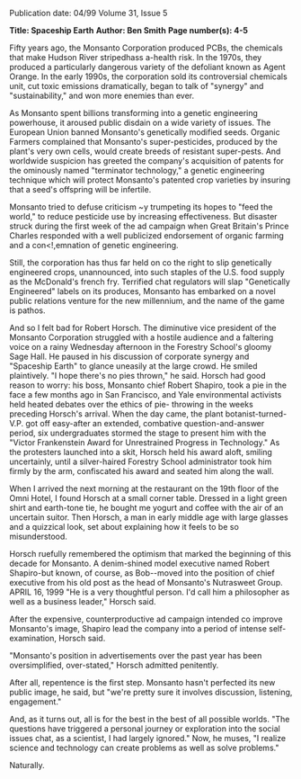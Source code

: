 Publication date: 04/99
Volume 31, Issue 5

**Title: Spaceship Earth**
**Author: Ben Smith**
**Page number(s): 4-5**

Fifty years ago, the Monsanto Corporation 
produced PCBs, the chemicals that make 
Hudson River stripedhass a-health risk. In the 
1970s, they produced a particularly dangerous 
variety of the defoliant known as Agent 
Orange. In the early 1990s, the corporation 
sold its controversial chemicals unit, cut toxic 
emissions dramatically, began to talk of 
"synergy" and "sustainability," and won more 
enemies than ever. 

As Monsanto spent billions transforming 
into a genetic engineering powerhouse, it 
aroused public disdain on a wide variety of 
issues. The European Union banned 
Monsanto's genetically modified seeds. 
Organic Farmers complained that Monsanto's 
super-pesticides, produced by the plant's very 
own cells, would create breeds of resistant 
super-pests. And worldwide suspicion has 
greeted the company's acquisition of patents 
for the ominously named "terminator 
technology," a genetic engineering technique 
which will protect Monsanto's patented crop 
varieties by insuring that a seed's offspring will 
be infertile. 

Monsanto tried to defuse criticism ~y 
trumpeting its hopes to "feed the world," to 
reduce pesticide use by increasing 
effectiveness. But disaster struck during the 
first week of the ad campaign when Great 
Britain's Prince Charles responded with a well 
publicized endorsement of organic farming 
and a con<!,emnation of genetic engineering. 

Still, the corporation has thus far held on co 
the right to slip genetically engineered crops, 
unannounced, into such staples of the U.S. 
food supply as the McDonald's french fry. 
Terrified chat regulators will slap "Genetically 
Engineered" labels on its produces, Monsanto 
has embarked on a novel public relations 
venture for the new millennium, and the 
name of the game is pathos. 

And so I felt bad for Robert Horsch. The 
diminutive vice president of the Monsanto 
Corporation struggled with a hostile audience 
and a faltering voice on a rainy Wednesday 
afternoon in the Forestry School's gloomy 
Sage Hall. He paused in his discussion of 
corporate synergy and "Spaceship Earth" to 
glance uneasily at the large crowd. He smiled 
plaintively. "I hope there's no pies thrown," he 
said. Horsch had good reason to worry: his 
boss, Monsanto chief Robert Shapiro, took a 
pie in the face a few months ago in San 
Francisco, and Yale environmental activists 
held heated debates over the ethics of pie-
throwing in the weeks preceding Horsch's 
arrival. When the day came, the plant 
botanist-turned-V.P. got off easy-after an 
extended, combative question-and-answer 
period, six undergraduates stormed the stage 
to present him with the "Victor Frankenstein 
Award for Unrestrained Progress in 
Technology." As the protesters launched into a 
skit, Horsch held his award aloft, smiling 
uncertainly, until a silver-haired Forestry 
School administrator took him firmly by the 
arm, confiscated his award and seated him 
along the wall. 

When I arrived the next morning at the 
restaurant on the 19th floor of the Omni 
Hotel, I found Horsch at a small corner table. 
Dressed in a light green shirt and earth-tone 
tie, he bought me yogurt and coffee with the 
air of an uncertain suitor. Then Horsch, a 
man in early middle age with large glasses and 
a quizzical look, set about explaining how it 
feels to be so misunderstood. 

Horsch ruefully remembered the 
optimism that marked the beginning of this 
decade for Monsanto. A denim-shined model 
executive named Robert Shapiro-but 
known, of course, as Bob--moved into the 
position of chief executive from his old post as 
the head of Monsanto's Nutrasweet Group. 
APRIL 16, 1999 
"He is a very thoughtful person. I'd call him a 
philosopher as well as a business leader," 
Horsch said. 

After the expensive, 
counterproductive ad campaign intended co 
improve Monsanto's image, Shapiro lead the 
company into a period of intense self-
examination, Horsch said. 

"Monsanto's position in advertisements 
over the past year has been oversimplified, 
over-stated," Horsch admitted penitently. 

After all, repentence is the first step. 
Monsanto hasn't perfected its new public 
image, he said, but "we're pretty sure it 
involves discussion, listening, engagement." 

And, as it turns out, all is for the best in the 
best of all possible worlds. "The questions 
have triggered a personal journey or 
exploration into the social issues chat, as a 
scientist, I had largely ignored." Now, he 
muses, "I realize science and technology can 
create problems as well as solve problems." 

Naturally.